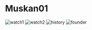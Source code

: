 # Muskan01
![watch1](https://user-images.githubusercontent.com/89383184/131108847-d10f5184-de80-457e-ad6d-6a48fcbb130e.jpg)
![watch2](https://user-images.githubusercontent.com/89383184/131108938-e82cc4f8-8e46-483c-87dd-69d239ec5b0e.jpg)
![history](https://user-images.githubusercontent.com/89383184/131109032-1cc6133e-67bf-4bab-bfef-bd2fe0bfaf94.jpg)
![founder](https://user-images.githubusercontent.com/89383184/131109053-d9fc89ee-9e94-4474-b2fe-ac132fede82e.jpg)

